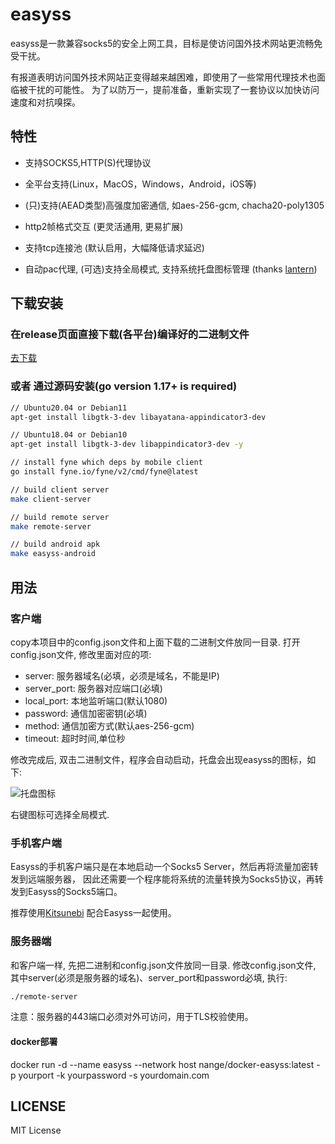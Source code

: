 # easyss

easyss是一款兼容socks5的安全上网工具，目标是使访问国外技术网站更流畅免受干扰。

有报道表明访问国外技术网站正变得越来越困难，即使用了一些常用代理技术也面临被干扰的可能性。
为了以防万一，提前准备，重新实现了一套协议以加快访问速度和对抗嗅探。

## 特性

* 支持SOCKS5,HTTP(S)代理协议

* 全平台支持(Linux，MacOS，Windows，Android，iOS等)

* (只)支持(AEAD类型)高强度加密通信, 如aes-256-gcm, chacha20-poly1305

* http2帧格式交互 (更灵活通用, 更易扩展)

* 支持tcp连接池 (默认启用，大幅降低请求延迟)

* 自动pac代理, (可选)支持全局模式, 支持系统托盘图标管理 (thanks [lantern](https://github.com/getlantern))

## 下载安装

### 在release页面直接下载(各平台)编译好的二进制文件

[去下载](https://github.com/nange/easyss/releases)

### 或者 通过源码安装(go version 1.17+ is required)

```sh
// Ubuntu20.04 or Debian11 
apt-get install libgtk-3-dev libayatana-appindicator3-dev

// Ubuntu18.04 or Debian10
apt-get install libgtk-3-dev libappindicator3-dev -y

// install fyne which deps by mobile client
go install fyne.io/fyne/v2/cmd/fyne@latest

// build client server
make client-server

// build remote server
make remote-server

// build android apk
make easyss-android
```

## 用法

### 客户端

copy本项目中的config.json文件和上面下载的二进制文件放同一目录.
打开config.json文件, 修改里面对应的项:

* server: 服务器域名(必填，必须是域名，不能是IP)
* server_port: 服务器对应端口(必填)
* local_port: 本地监听端口(默认1080)
* password: 通信加密密钥(必填)
* method: 通信加密方式(默认aes-256-gcm)
* timeout: 超时时间,单位秒

修改完成后, 双击二进制文件，程序会自动启动，托盘会出现easyss的图标，如下:

![托盘图标](https://raw.githubusercontent.com/nange/easyss/master/img/tray.png)

右键图标可选择全局模式.

### 手机客户端

Easyss的手机客户端只是在本地启动一个Socks5 Server，然后再将流量加密转发到远端服务器，
因此还需要一个程序能将系统的流量转换为Socks5协议，再转发到Easyss的Socks5端口。

推荐使用[Kitsunebi](https://github.com/eycorsican/kitsunebi-android) 配合Easyss一起使用。

### 服务器端

和客户端一样, 先把二进制和config.json文件放同一目录.
修改config.json文件, 其中server(必须是服务器的域名)、server_port和password必填, 执行:

```sh
./remote-server
```

注意：服务器的443端口必须对外可访问，用于TLS校验使用。

#### docker部署

docker run -d --name easyss --network host nange/docker-easyss:latest -p yourport -k yourpassword -s yourdomain.com

## LICENSE

MIT License
